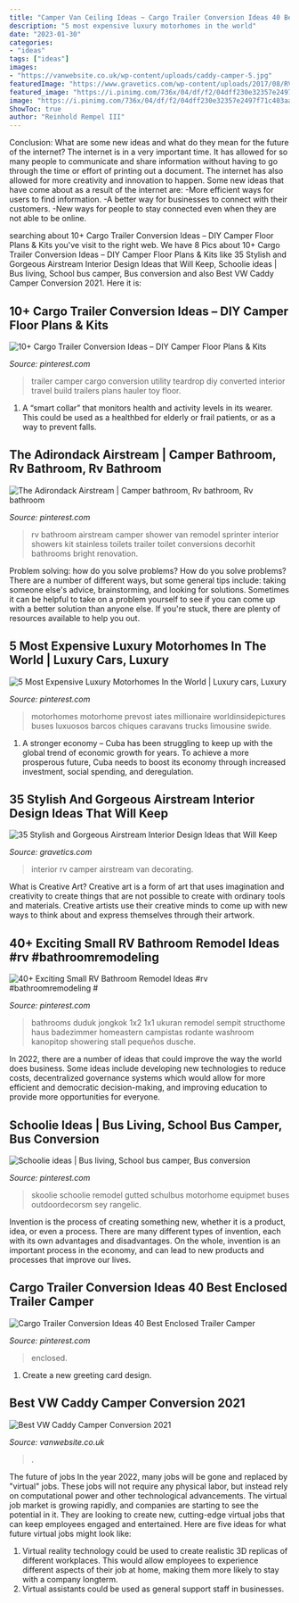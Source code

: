 ```yaml
---
title: "Camper Van Ceiling Ideas ~ Cargo Trailer Conversion Ideas 40 Best Enclosed Trailer Camper"
description: "5 most expensive luxury motorhomes in the world"
date: "2023-01-30"
categories:
- "ideas"
tags: ["ideas"]
images:
- "https://vanwebsite.co.uk/wp-content/uploads/caddy-camper-5.jpg"
featuredImage: "https://www.gravetics.com/wp-content/uploads/2017/08/RV-CAMPER-VAN-DECORATING-IDEAS.jpg"
featured_image: "https://i.pinimg.com/736x/04/df/f2/04dff230e32357e2497f71c403aa86f2.jpg"
image: "https://i.pinimg.com/736x/04/df/f2/04dff230e32357e2497f71c403aa86f2.jpg"
ShowToc: true
author: "Reinhold Rempel III"
---
```



Conclusion: What are some new ideas and what do they mean for the future of the internet?
The internet is in a very important time. It has allowed for so many people to communicate and share information without having to go through the time or effort of printing out a document. The internet has also allowed for more creativity and innovation to happen. Some new ideas that have come about as a result of the internet are: 
-More efficient ways for users to find information.
-A better way for businesses to connect with their customers. 
-New ways for people to stay connected even when they are not able to be online.

	

		
searching about 10+ Cargo Trailer Conversion Ideas – DIY Camper Floor Plans &amp; Kits you've visit to the right web. We have 8 Pics about 10+ Cargo Trailer Conversion Ideas – DIY Camper Floor Plans &amp; Kits like 35 Stylish and Gorgeous Airstream Interior Design Ideas that Will Keep, Schoolie ideas | Bus living, School bus camper, Bus conversion and also Best VW Caddy Camper Conversion 2021. Here it is:
		
    
## 10+ Cargo Trailer Conversion Ideas – DIY Camper Floor Plans &amp; Kits

<img loading=lazy src="https://i.pinimg.com/736x/48/bb/4d/48bb4deafeb76ba3af911ac91bfc324e.jpg" onerror="this.onerror=null;this.src='https://tse1.mm.bing.net/th?id=OIP.7zsE4sdWxqSHwtKfhAnKzAHaLG&amp;pid=15.1';" alt="10+ Cargo Trailer Conversion Ideas – DIY Camper Floor Plans &amp; Kits">

_Source: pinterest.com_

>trailer camper cargo conversion utility teardrop diy converted interior travel build trailers plans hauler toy floor. 

	

1. A “smart collar” that monitors health and activity levels in its wearer. This could be used as a healthbed for elderly or frail patients, or as a way to prevent falls. 

    
## The Adirondack Airstream | Camper Bathroom, Rv Bathroom, Rv Bathroom

<img loading=lazy src="https://i.pinimg.com/736x/19/31/2a/19312ad2fb1e28d37dd23f8d3aa30aa2--airstream-bathroom-rv-bathroom.jpg" onerror="this.onerror=null;this.src='https://tse1.mm.bing.net/th?id=OIP.fub-jySUBIGje_uKa-35tAHaLH&amp;pid=15.1';" alt="The Adirondack Airstream | Camper bathroom, Rv bathroom, Rv bathroom">

_Source: pinterest.com_

>rv bathroom airstream camper shower van remodel sprinter interior showers kit stainless toilets trailer toilet conversions decorhit bathrooms bright renovation. 

	

Problem solving: how do you solve problems?
How do you solve problems? There are a number of different ways, but some general tips include: taking someone else's advice, brainstorming, and looking for solutions. Sometimes it can be helpful to take on a problem yourself to see if you can come up with a better solution than anyone else. If you're stuck, there are plenty of resources available to help you out.

    
## 5 Most Expensive Luxury Motorhomes In The World | Luxury Cars, Luxury

<img loading=lazy src="https://i.pinimg.com/736x/04/df/f2/04dff230e32357e2497f71c403aa86f2.jpg" onerror="this.onerror=null;this.src='https://tse4.mm.bing.net/th?id=OIP.V3A1H_NVW7JjWSK5tcnu1wHaKF&amp;pid=15.1';" alt="5 Most Expensive Luxury Motorhomes In the World | Luxury cars, Luxury">

_Source: pinterest.com_

>motorhomes motorhome prevost iates millionaire worldinsidepictures buses luxuosos barcos chiques caravans trucks limousine swide. 

	

1. A stronger economy – Cuba has been struggling to keep up with the global trend of economic growth for years. To achieve a more prosperous future, Cuba needs to boost its economy through increased investment, social spending, and deregulation.

    
## 35 Stylish And Gorgeous Airstream Interior Design Ideas That Will Keep

<img loading=lazy src="https://www.gravetics.com/wp-content/uploads/2017/08/RV-CAMPER-VAN-DECORATING-IDEAS.jpg" onerror="this.onerror=null;this.src='https://tse1.mm.bing.net/th?id=OIP.PUvG9x9nnoRl1u8xgRrL1AHaLH&amp;pid=15.1';" alt="35 Stylish and Gorgeous Airstream Interior Design Ideas that Will Keep">

_Source: gravetics.com_

>interior rv camper airstream van decorating. 

	

What is Creative Art?
Creative art is a form of art that uses imagination and creativity to create things that are not possible to create with ordinary tools and materials. Creative artists use their creative minds to come up with new ways to think about and express themselves through their artwork.

    
## 40+ Exciting Small RV Bathroom Remodel Ideas #rv #bathroomremodeling #

<img loading=lazy src="https://i.pinimg.com/736x/6b/a5/f0/6ba5f004d2e210b6a01f2caaeaa231b8.jpg" onerror="this.onerror=null;this.src='https://tse4.mm.bing.net/th?id=OIP.mwSSVVLSDiy73veKcbgbnAHaJ3&amp;pid=15.1';" alt="40+ Exciting Small RV Bathroom Remodel Ideas #rv #bathroomremodeling #">

_Source: pinterest.com_

>bathrooms duduk jongkok 1x2 1x1 ukuran remodel sempit structhome haus badezimmer homeastern campistas rodante washroom kanopitop showering stall pequeños dusche. 

	

In 2022, there are a number of ideas that could improve the way the world does business. Some ideas include developing new technologies to reduce costs, decentralized governance systems which would allow for more efficient and democratic decision-making, and improving education to provide more opportunities for everyone.

    
## Schoolie Ideas | Bus Living, School Bus Camper, Bus Conversion

<img loading=lazy src="https://i.pinimg.com/736x/f7/be/7c/f7be7cd3d43df7c8b20315659e873615.jpg" onerror="this.onerror=null;this.src='https://tse1.mm.bing.net/th?id=OIP.hhyh-v8Gy3NPOynfbmgsFQHaJ4&amp;pid=15.1';" alt="Schoolie ideas | Bus living, School bus camper, Bus conversion">

_Source: pinterest.com_

>skoolie schoolie remodel gutted schulbus motorhome equipmet buses outdoordecorsm sey rangelic. 

	

Invention is the process of creating something new, whether it is a product, idea, or even a process. There are many different types of invention, each with its own advantages and disadvantages. On the whole, invention is an important process in the economy, and can lead to new products and processes that improve our lives.

    
## Cargo Trailer Conversion Ideas 40 Best Enclosed Trailer Camper

<img loading=lazy src="https://i.pinimg.com/736x/fc/68/12/fc681219245886e97d24513ae6e41d7e.jpg" onerror="this.onerror=null;this.src='https://tse4.mm.bing.net/th?id=OIP.0EzNHjzupYRGEHP0wYt8TgHaLV&amp;pid=15.1';" alt="Cargo Trailer Conversion Ideas 40 Best Enclosed Trailer Camper">

_Source: pinterest.com_

>enclosed. 

	

1. Create a new greeting card design.

    
## Best VW Caddy Camper Conversion 2021

<img loading=lazy src="https://vanwebsite.co.uk/wp-content/uploads/caddy-camper-5.jpg" onerror="this.onerror=null;this.src='https://tse2.mm.bing.net/th?id=OIP.iXDPuU3-nHA-Er1lunArLgHaJ4&amp;pid=15.1';" alt="Best VW Caddy Camper Conversion 2021">

_Source: vanwebsite.co.uk_

>. 

	

The future of jobs
In the year 2022, many jobs will be gone and replaced by "virtual" jobs. These jobs will not require any physical labor, but instead rely on computational power and other technological advancements. The virtual job market is growing rapidly, and companies are starting to see the potential in it. They are looking to create new, cutting-edge virtual jobs that can keep employees engaged and entertained. Here are five ideas for what future virtual jobs might look like: 
1. Virtual reality technology could be used to create realistic 3D replicas of different workplaces. This would allow employees to experience different aspects of their job at home, making them more likely to stay with a company longterm. 
2. Virtual assistants could be used as general support staff in businesses.


